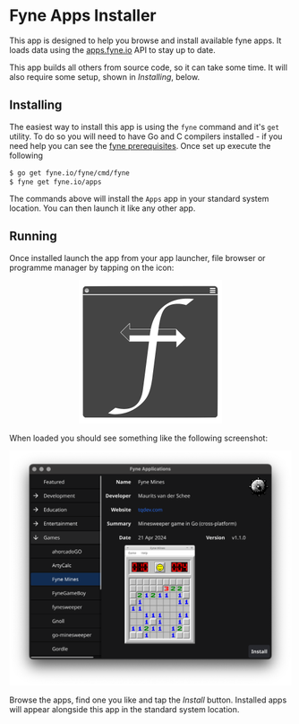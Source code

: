 # Fyne Apps Installer

This app is designed to help you browse and install available fyne apps.
It loads data using the [apps.fyne.io](https://apps.fyne.io) API to stay up to date.

This app builds all others from source code, so it can take some time.
It will also require some setup, shown in *Installing*, below.

## Installing

The easiest way to install this app is using the `fyne` command and it's `get` utility.
To do so you will need to have Go and C compilers installed - if you need help you can see the [fyne prerequisites](https://developer.fyne.io/started/).
Once set up execute the following

```
$ go get fyne.io/fyne/cmd/fyne
$ fyne get fyne.io/apps
```

The commands above will install the `Apps` app in your standard system location.
You can then launch it like any other app.

## Running

Once installed launch the app from your app launcher, file browser or programme manager by tapping on the icon:

<p align="center">
<img src="/Icon.png" width="256" />
</p>

When loaded you should see something like the following screenshot:

![](/img/screenshot.png)

Browse the apps, find one you like and tap the *Install* button.
Installed apps will appear alongside this app in the standard system location.
